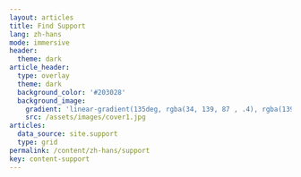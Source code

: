 ```yaml
---
layout: articles
title: Find Support
lang: zh-hans
mode: immersive
header:
  theme: dark
article_header:
  type: overlay
  theme: dark
  background_color: '#203028'
  background_image:
    gradient: 'linear-gradient(135deg, rgba(34, 139, 87 , .4), rgba(139, 34, 139, .4))'
    src: /assets/images/cover1.jpg
articles:
  data_source: site.support
  type: grid
permalink: /content/zh-hans/support
key: content-support
---
```

